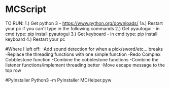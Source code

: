 # MCScript

TO RUN:
1.) Get python 3 - https://www.python.org/downloads/
1a.) Restart your pc if you can't type in the following commands
2.) Get pyautogui - in cmd type: pip install pyautogui
3.) Get keyboard - in cmd type: pip install keyboard
4.) Restart your pc

#Where I left off:
-Add sound detection for when a pick/sword/etc... breaks
-Replace the threading functions with one simple function
-Redo Complex Cobblestone function
-Combine the cobblestone functions
-Combine the listener functions/implement threading better
-Move escape message to the top row

#PyInstaller
Python3 -m PyInstaller MCHelper.pyw
